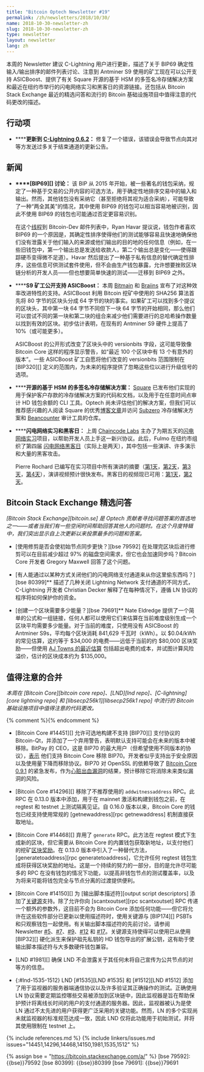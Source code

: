 ```yaml
---
title: "Bitcoin Optech Newsletter #19"
permalink: /zh/newsletters/2018/10/30/
name: 2018-10-30-newsletter-zh
slug: 2018-10-30-newsletter-zh
type: newsletter
layout: newsletter
lang: zh
---
```

本周的 Newsletter 建议 C-Lightning 用户进行更新，描述了关于 BIP69 确定性输入/输出排序的邮件列表讨论、注意到 Antminer S9 使用的矿工现在可以公开支持 ASICBoost、提供了有关 Square 开源的基于 HSM 的多签名冷存储解决方案和最近在纽约市举行的闪电网络实习和黑客日的资源链接。还包括从 Bitcoin Stack Exchange 最近的精选问答和流行的 Bitcoin 基础设施项目中值得注意的代码更改的描述。

## 行动项

- **<!--update-to-c-lightning-0-6-2-->****更新到 [C-Lightning 0.6.2][]：** 修复了一个错误，该错误会导致节点向其对等方发送过多关于结束通道的更新公告。

## 新闻

- **<!--bip69-discussion-->****[BIP69][] 讨论：** 该 BIP 从 2015 年开始，被一些著名的钱包采纳，规定了一种基于交易的公开内容的可选方法，用于确定性地排序交易中的输入和输出。然而，其他钱包没有采纳它（甚至拒绝将其视为适合采纳），可能导致了一种“两全其美”的情况，其中使用 BIP69 的钱包可以相当容易地被识别，因此不使用 BIP69 的钱包也可能通过否定更容易识别。

    在这个[线程][bip69 thread]到 Bitcoin-Dev 邮件列表中，Ryan Havar 提议说，钱包作者喜欢 BIP69 的一个原因是，其确定性排序使得他们的测试能够容易且快速地确保他们没有泄露关于他们输入的来源或他们输出的目的地的任何信息（例如，在一些旧钱包中，第一个输出总是发送给收款人，第二个输出总是变化——使得跟踪硬币变得微不足道）。Havar 然后提出了一种基于私有信息的替代确定性排序，这些信息可供测试套件使用，但不会由生产钱包暴露，允许想要挫败区块链分析的开发人员——但也想要简单快速的测试——迁移到 BIP69 之外。

- **<!--overt-asicboost-support-for-s9-miners-->****S9 矿工公开支持 ASICBoost：** 本周 [Bitmain][bitmain oab] 和 [Braiins][braiins oab] 宣布了对这种效率改进特性的支持。ASICBoost 利用 Bitcoin 挖矿中使用的 SHA256 算法首先将 80 字节的区块头分成 64 字节的块的事实。如果矿工可以找到多个提议的区块头，其中第一块 64 字节不同但下一块 64 字节的开始相同，那么他们可以尝试不同的第一块和第二块的组合来减少他们需要进行的总哈希操作数量以找到有效的区块。初步估计表明，在现有的 Antminer S9 硬件上提高了 10%（或可能更多）。

    ASICBoost 的公开形式改变了区块头中的 versionbits 字段，这可能导致像 Bitcoin Core 这样的程序显示警告，如“最近 100 个区块中有 13 个有意外的版本”。一些 ASICBoost 矿工自愿将他们改变的 versionbits 范围限制在 [BIP320][] 定义的范围内，为未来的程序提供了忽略这些位以进行升级信号的选项。

- **<!--open-sourced-hsm-based-multisig-cold-storage-solution-->****开源的基于 HSM 的多签名冷存储解决方案：** [Square][] 已发布他们实现的用于保护客户存款的冷存储解决方案的代码和文档，以及用于在任意时间点审计 HD 钱包余额的 CLI 工具。Optech 尚未评估他们的解决方案，但我们可以推荐感兴趣的人阅读 Square 的优秀[博客文章][subzero blog]并访问 [Subzero][] 冷存储解决方案和 [Beancounter][] 审计工具的仓库。

- **<!--lightning-residency-and-hackday-->****闪电网络实习和黑客日：** 上周 [Chaincode Labs][] 主办了为期五天的[闪电网络实习][Lightning Network Residency]项目，以帮助开发人员上手这一新兴协议。此后，Fulmo 在纽约市组织了第四届 [闪电网络黑客日][Lightning Network Hackday]（实际上是两天），其中包括一些演讲、许多演示和大量的黑客攻击。

    Pierre Rochard 已编写在实习项目中所有演讲的摘要（[第1天][lr1]，[第2天][lr2]，[第3天][lr3]，[第4天][lr4]），演讲视频预计很快发布。黑客日的视频现已可用：[第1天][hd1]，[第2天][hd2]。

## Bitcoin Stack Exchange 精选问答

*[Bitcoin Stack Exchange][bitcoin.se] 是 Optech 贡献者寻找问题答案的首选地之一——或者当我们有一些空闲时间帮助回答其他人的问题时。在这个月度特辑中，我们突出显示自上次更新以来投票最多的问题和答案。*

- **<!--does-using-pruning-make-initial-node-sync-faster-->**[使用修剪是否会使初始节点同步更快？][bse 79592] 在处理完区块后进行修剪可以在目前减少超过 97% 的磁盘空间需求，但它也会加速同步吗？Bitcoin Core 开发者 Gregory Maxwell 回答了这个问题。

- **<!--can-someone-steal-from-you-by-closing-their-lightning-network-payment-channel-in-a-certain-way-->**[有人能通过以某种方式关闭他们的闪电网络支付通道来从你这里偷东西吗？][bse 80399]** 描述了几种关闭 Lightning Network 支付通道的不同方式，C-Lightning 开发者 Christian Decker 解释了在每种情况下，遵循 LN 协议的程序将如何保护你的资金。

- **<!--how-much-energy-does-it-take-to-create-one-block-->**[创建一个区块需要多少能量？][bse 79691]** Nate Eldredge 提供了一个简单的公式和一组链接，任何人都可以使用它们来估算在当前难度级别生成一个区块平均需要多少能量。对于当前的难度，只使用没有 ASICBoost 的 Antminer S9s，平均每个区块消耗 841,629 千瓦时（kWh）。以 $0.04/kWh 的常见估算，这约等于 $34,000 的电费——远低于当前的约 $80,000 区块奖励——但使用 [AJ Towns 的最近估算][towns mining estimate] 包括超出电费的成本，并试图计算风险溢价，估计的区块成本约为 $135,000。

## 值得注意的合并

*本周在 [Bitcoin Core][bitcoin core repo]、[LND][lnd repo]、[C-lightning][core lightning repo] 和 [libsecp256k1][libsecp256k1 repo] 中流行的 Bitcoin 基础设施项目中值得注意的代码更改。*

{% comment %}<!-- no commits to libsecp256k1; one interesting commit
#448 to C-Lightning, but I'm not confident enough of my understanding of
it to write a good description, and I doubt non-LN devs care -->{% endcomment %}

- [Bitcoin Core #14451][] 允许可选地构建不支持 [BIP70][] 支付协议的 Bitcoin-Qt，并添加了一个弃用警告，表明默认支持可能会在未来的版本中被移除。BitPay 的 CEO，这是 BIP70 的最大用户（但希望使用不同版本的协议），[表示][bitpay bip70 comment] 他们支持 Bitcoin Core 移除 BIP70。开发者似乎支持出于安全原因以及使用量下降而移除协议。BIP70 对 OpenSSL 的依赖导致了 [Bitcoin Core 0.9.1][] 的紧急发布，作为[心脏出血漏洞][heartbleed vulnerability]的结果，预计移除它将消除未来类似漏洞的风险。

- [Bitcoin Core #14296][] 移除了不推荐使用的 `addwitnessaddress` RPC。此 RPC 在 0.13.0 版本中添加，用于在 mainnet 激活和构建到钱包之前，在 regtest 和 testnet 上测试隔离见证。自 0.16.0 版本以来，Bitcoin Core 的钱包已经支持使用常规的 [getnewaddress][rpc getnewaddress] 机制直接获取地址。

- [Bitcoin Core #14468][] 弃用了 `generate` RPC。此方法在 regtest 模式下生成新的区块，但它需要从 Bitcoin Core 的内置钱包获取新地址，以支付他们的挖矿[区块奖励][term block reward]。在 0.13.0 版本中引入了一种替代方法，[generatetoaddress][rpc generatetoaddress]，它允许任何 regtest 钱包生成将获得区块奖励的地址。这是一个持续的努力的一部分，目的是允许尽可能多的 RPC 在没有钱包的情况下功能，以提高非钱包节点的测试覆盖率，以及为将来可能将钱包完全与节点分离的过渡提供便利。

- [Bitcoin Core #14150][] 为 [输出脚本描述符][output script descriptors] 添加了[关键源][key origin]支持。除了允许你向 [scantxoutset][rpc scantxoutset] RPC 传递一个额外的参数外，这目前不会为 Bitcoin Core 添加任何功能——但它将允许在这些软件部分已更新以使用描述符时，使用关键源与 [BIP174][] PSBTs 和只观察钱包一起使用。有关输出脚本描述符的先前讨论，请参阅 Newsletter [#5][newsletter #5]、[#7][newsletter #7]、[#9][newsletter #9]、[#12][newsletter #12] 和 [#17][newsletter #17]。关键源支持使得可以使用已从使用 [BIP32][] 硬化派生来保护祖先私钥的 HD 钱包导出的扩展公钥，这有助于使输出脚本描述符与大多数硬件钱包兼容。

- [LND #1981][] 确保 LND 不会泄露关于其任何未将自己宣传为公共节点的对等方的信息。

- {:#lnd-1535-1512}
  LND [#1535][LND #1535] 和 [#1512][LND #1512] 添加了用于监视器的服务器端通信协议以及许多验证其正确操作的测试。正确使用 LN 协议需要定期监控哪些交易被添加到区块链中，因此监视器是旨在帮助保护预计将离线长时间的用户的支付通道的服务器。因此，监视器被认为是使 LN 通过不太先进的用户获得更广泛采用的关键功能。然而，LN 的多个实现尚未就监视器的标准规范达成一致，因此 LND 仅将此功能用于初始测试，并将其使用限制在 testnet 上。

{% include references.md %}
{% include linkers/issues.md issues="14451,14296,14468,14150,1981,1535,1512" %}

{% assign bse = "https://bitcoin.stackexchange.com/a/" %}
[bse 79592]: {{bse}}79592
[bse 80399]: {{bse}}80399
[bse 79691]: {{bse}}79691

[hd1]: https://www.youtube.com/watch?v=FGxFd944jMg
[hd2]: https://www.youtube.com/watch?v=o87GVYFvwIk
[lr1]: https://medium.com/@pierre_rochard/day-1-of-the-chaincode-labs-lightning-residency-ab4c29ce2077
[lr2]: https://medium.com/@pierre_rochard/day-2-of-the-chaincode-labs-lightning-residency-669aecab5f16
[lr3]: https://medium.com/@pierre_rochard/day-3-of-the-chaincode-labs-lightning-residency-5a7fad88bc62
[lr4]: https://medium.com/@pierre_rochard/day-4-of-the-chaincode-labs-lightning-residency-f28b046fc1a6
[c-lightning 0.6.2]: https://github.com/ElementsProject/lightning/releases
[bip69 thread]: https://lists.linuxfoundation.org/pipermail/bitcoin-dev/2018-October/016457.html
[bitmain oab]: https://blog.bitmain.com/en/new-firmware-activate-overt-asicboost-bm1387-antminer-models/
[braiins oab]: https://twitter.com/braiins_systems/status/1055153228772503553
[subzero blog]: https://medium.com/square-corner-blog/open-sourcing-subzero-ee9e3e071827
[subzero]: https://github.com/square/subzero
[beancounter]: https://github.com/square/beancounter/
[lightning network residency]: https://lightningresidency.com/
[chaincode labs]: https://chaincode.com/
[lightning network hackday]: https://lightninghackday.fulmo.org/
[bitpay bip70 comment]: https://github.com/bitcoin/bitcoin/pull/14451#issuecomment-431496319
[bitcoin core 0.9.1]: https://github.com/bitcoin/bitcoin/blob/master/doc/release-notes/release-notes-0.9.1.md
[heartbleed vulnerability]: https://bitcoin.org/en/alert/2014-04-11-heartbleed
[term block reward]: https://btcinformation.org/en/glossary/block-reward
[key origin]: https://gist.github.com/sipa/e3d23d498c430bb601c5bca83523fa82#key-origin-identification
[towns mining estimate]: https://diyhpl.us/wiki/transcripts/scalingbitcoin/tokyo-2018/playing-with-fire-adjusting-bitcoin-block-subsidy/
[square]: https://cash.app/bitcoin
[newsletter #5]: /zh/newsletters/2018/07/24/#first-use-of-output-script-descriptors
[newsletter #7]: /zh/newsletters/2018/08/07/#bitcoin-core-13697
[newsletter #9]: /zh/newsletters/2018/08/21/#output-script-descriptors-enhancements
[newsletter #12]: /zh/newsletters/2018/09/11/#bitcoin-core-14096
[newsletter #17]: /zh/newsletters/2018/10/16/#script-descriptors-and-descript